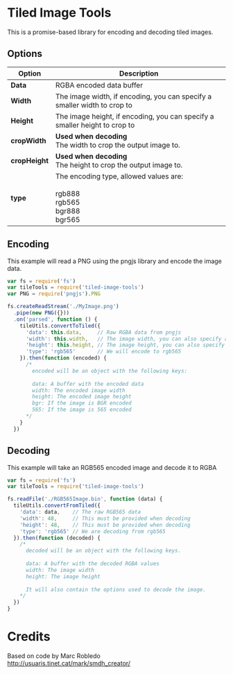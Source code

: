 # Tiled Image Tools
This is a promise-based library for encoding and decoding tiled images.

## Options
|Option        |Description|
|--------------|-----------|
|**Data**      |RGBA encoded data buffer|
|**Width**     |The image width, if encoding, you can specify a smaller width to crop to|
|**Height**    |The image height, if encoding, you can specify a smaller height to crop to|
|**cropWidth** |**Used when decoding**<br />The width to crop the output image to.
|**cropHeight**|**Used when decoding**<br /> The height to crop the output image to.
|**type**      |The encoding type, allowed values are:<br><br>rgb888<br>rgb565<br>bgr888<br>bgr565|

## Encoding
This example will read a PNG using the pngjs library and encode the image data.
```javascript
var fs = require('fs')
var tileTools = require('tiled-image-tools')
var PNG = require('pngjs').PNG

fs.createReadStream('./MyImage.png')
  .pipe(new PNG({}))
  .on('parsed', function () {
    tileUtils.convertToTiled({
      'data': this.data,     // Raw RGBA data from pngjs
      'width': this.width,   // The image width, you can also specify a smaller size if you want to crop
      'height': this.height, // The image height, you can also specify a smaller size if you want to crop
      'type': 'rgb565'       // We will encode to rgb565
    }).then(function (encoded) {
      /*
        encoded will be an object with the following keys:
        
        data: A buffer with the encoded data
        width: The encoded image width
        height: The encoded image height
        bgr: If the image is BGR encoded
        565: If the image is 565 encoded
      */
    }
  })
```

## Decoding
This example will take an RGB565 encoded image and decode it to RGBA
```javascript
var fs = require('fs')
var tileTools = require('tiled-image-tools')

fs.readFile('./RGB565Image.bin', function (data) {
  tileUtils.convertFromTiled({
    'data': data,    // The raw RGB565 data
    'width': 48,     // This must be provided when decoding
    'height': 48,    // This must be provided when decoding
    'type': 'rgb565' // We are decoding from rgb565
  }).then(function (decoded) {
    /*
      decoded will be an object with the following keys.
      
      data: A buffer with the decoded RGBA values
      width: The image width
      height: The image height
      
      It will also contain the options used to decode the image.
    */
  })
}
```

# Credits
Based on code by Marc Robledo<br>
http://usuaris.tinet.cat/mark/smdh_creator/